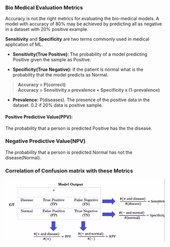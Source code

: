 ### Bio Medical Evaluation Metrics

Accuracy is not the right metrics for evaluating the bio-medical models. A model with accuracy of 80% may be achieved by predicting all as negative in a dataset with 20% positive example.
  
**Sensitivity** and **Specificity** are two terms commonly used in medical application of ML. 

- **Sensitivity(True Positive):** The probability of a model predicting Positive given the sample as Positive.

- **Specificity(True Negative):** If the patient is normal what is the probability that the model predicts as Normal.

> **Accuracy = P(correct)  
>Accuracy = Sensitivity x prevalence + Specificity x (1-prevalence)**  

- **Prevalence:** P(diseases). The presence of the positive data in the dataset. 0.2 if 20% data is positive sample.

#### **Positive Predictive Value(PPV):** 
The probability that a person is predicted Positive has the the disease.

### **Negative Predictive Value(NPV)**    
The probability that a person is predicted Normal has not the disease(Normal).


### Correlation of Confusion matrix with these Metrics
![correlation](/Images/bio_med_evaluation_metric.png)